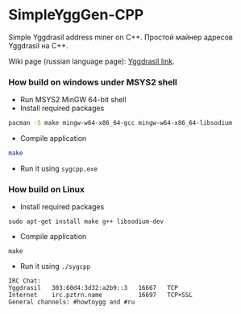 # SimpleYggGen-CPP

Simple Yggdrasil address miner on C++. Простой майнер адресов Yggdrasil на C++.

Wiki page (russian language page): [Yggdrasil link](http://[300:529f:150c:eafe::6]/doku.php?id=yggdrasil:simpleygggen_cpp).

### How build on windows under MSYS2 shell

* Run MSYS2 MinGW 64-bit shell
* Install required packages

```bash
pacman -S make mingw-w64-x86_64-gcc mingw-w64-x86_64-libsodium
```

* Compile application

```bash
make
```

* Run it using `sygcpp.exe`

### How build on Linux

* Install required packages

```
sudo apt-get install make g++ libsodium-dev
```

* Compile application

```
make
```

* Run it using `./sygcpp`


```
IRC Chat:
Yggdrasil   303:60d4:3d32:a2b9::3   16667   TCP
Internet    irc.pztrn.name          16697   TCP+SSL
General channels: #howtoygg and #ru
```
